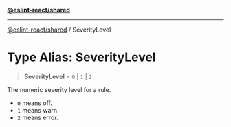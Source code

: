 [**@eslint-react/shared**](../README.md)

***

[@eslint-react/shared](../README.md) / SeverityLevel

# Type Alias: SeverityLevel

> **SeverityLevel** = `0` \| `1` \| `2`

The numeric severity level for a rule.

- `0` means off.
- `1` means warn.
- `2` means error.
